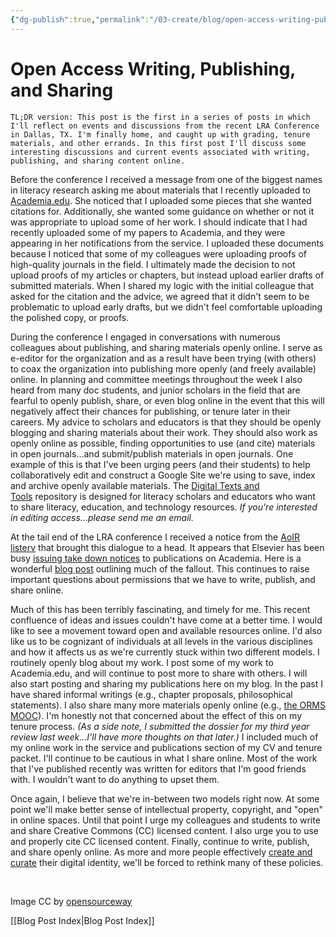 ```yaml
---
{"dg-publish":true,"permalink":"/03-create/blog/open-access-writing-publishing-and-sharing/","title":"Open Access Writing, Publishing, and Sharing","tags":["copyright","lra","oer","open-source"]}
---
```


# Open Access Writing, Publishing, and Sharing

```
TL;DR version: This post is the first in a series of posts in which I'll reflect on events and discussions from the recent LRA Conference in Dallas, TX. I'm finally home, and caught up with grading, tenure materials, and other errands. In this first post I'll discuss some interesting discussions and current events associated with writing, publishing, and sharing content online.
```

Before the conference I received a message from one of the biggest names in literacy research asking me about materials that I recently uploaded to [Academia.edu](https://newhaven.academia.edu/234581). She noticed that I uploaded some pieces that she wanted citations for. Additionally, she wanted some guidance on whether or not it was appropriate to upload some of her work. I should indicate that I had recently uploaded some of my papers to Academia, and they were appearing in her notifications from the service. I uploaded these documents because I noticed that some of my colleagues were uploading proofs of high-quality journals in the field. I ultimately made the decision to not upload proofs of my articles or chapters, but instead upload earlier drafts of submitted materials. When I shared my logic with the initial colleague that asked for the citation and the advice, we agreed that it didn't seem to be problematic to upload early drafts, but we didn't feel comfortable uploading the polished copy, or proofs.

During the conference I engaged in conversations with numerous colleagues about publishing, and sharing materials openly online. I serve as e-editor for the organization and as a result have been trying (with others) to coax the organization into publishing more openly (and freely available) online. In planning and committee meetings throughout the week I also heard from many doc students, and junior scholars in the field that are fearful to openly publish, share, or even blog online in the event that this will negatively affect their chances for publishing, or tenure later in their careers. My advice to scholars and educators is that they should be openly blogging and sharing materials about their work. They should also work as openly online as possible, finding opportunities to use (and cite) materials in open journals...and submit/publish materials in open journals. One example of this is that I've been urging peers (and their students) to help collaboratively edit and construct a Google Site we're using to save, index and archive openly available materials. The [Digital Texts and Tools](https://sites.google.com/site/textsandtools/) repository is designed for literacy scholars and educators who want to share literacy, education, and technology resources. _If you're interested in editing access...please send me an email._

At the tail end of the LRA conference I received a notice from the [AoIR listerv](http://aoir.org/) that brought this dialogue to a head. It appears that Elsevier has been busy [issuing take down notices](http://chronicle.com/blogs/wiredcampus/posting-your-latest-article-you-might-have-to-take-it-down/48865) to publications on Academia. Here is a wonderful [blog post](http://scholarlykitchen.sspnet.org/2013-12-11/has-elsevier-signaled-a-new-era-for-academia-edu-and-other-professional-networks/) outlining much of the fallout. This continues to raise important questions about permissions that we have to write, publish, and share online.

Much of this has been terribly fascinating, and timely for me. This recent confluence of ideas and issues couldn't have come at a better time. I would like to see a movement toward open and available resources online. I'd also like us to be cognizant of individuals at all levels in the various disciplines and how it affects us as we're currently stuck within two different models. I routinely openly blog about my work. I post some of my work to Academia.edu, and will continue to post more to share with others. I will also start posting and sharing my publications here on my blog. In the past I have shared informal writings (e.g., chapter proposals, philosophical statements). I also share many more materials openly online (e.g., [the ORMS](http://wiobyrne.com/tag/orms/) [MOOC](https://sites.google.com/site/ormsmodel/)). I'm honestly not that concerned about the effect of this on my tenure process. _(As a side note, I submitted the dossier for my third year review last week...I'll have more thoughts on that later.)_ I included much of my online work in the service and publications section of my CV and tenure packet. I'll continue to be cautious in what I share online. Most of the work that I've published recently was written for editors that I'm good friends with. I wouldn't want to do anything to upset them.

Once again, I believe that we're in-between two models right now. At some point we'll make better sense of intellectual property, copyright, and "open" in online spaces. Until that point I urge my colleagues and students to write and share Creative Commons (CC) licensed content. I also urge you to use and properly cite CC licensed content. Finally, continue to write, publish, and share openly online. As more and more people effectively [create and curate](http://wiobyrne.com/creating-and-curating-your-online-brand/) their digital identity, we'll be forced to rethink many of these policies.

 

Image CC by [opensourceway](http://www.flickr.com/photos/opensourceway/5041738449/sizes/o/in/photostream/)

[[Blog Post Index\|Blog Post Index]]